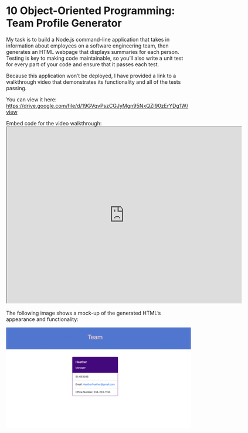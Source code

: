 # 10 Object-Oriented Programming: Team Profile Generator

My task is to build a Node.js command-line application that takes in information about employees on a software engineering team, then generates an HTML webpage that displays summaries for each person. Testing is key to making code maintainable, so you’ll also write a unit test for every part of your code and ensure that it passes each test.

Because this application won’t be deployed, I have provided a link to a walkthrough video that demonstrates its functionality and all of the tests passing.

You can view it here: https://drive.google.com/file/d/19GVqvPszCGJyMgn95NxQZI90zErYDg1W/view

Embed code for the video walkthrough: <iframe src="https://drive.google.com/file/d/19GVqvPszCGJyMgn95NxQZI90zErYDg1W/preview" width="640" height="480"></iframe>

The following image shows a mock-up of the generated HTML’s appearance and functionality:



![Getting Started](assets/Team-Profile-Generator.png)
